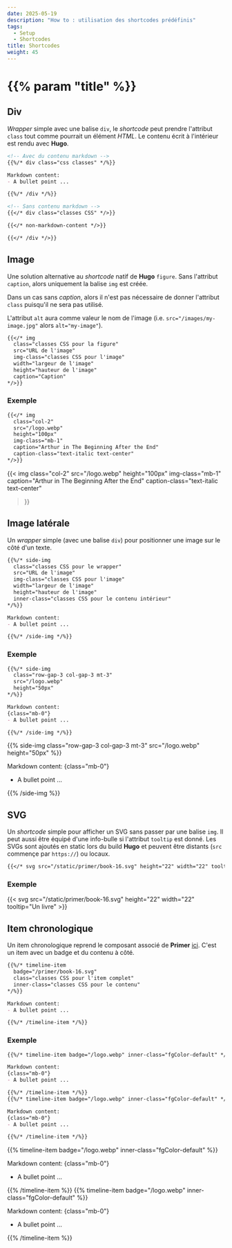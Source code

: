 ```yaml
---
date: 2025-05-19
description: "How to : utilisation des shortcodes prédéfinis"
tags:
  - Setup
  - Shortcodes
title: Shortcodes
weight: 45
---
```


# {{% param "title" %}}

## Div

*Wrapper* simple avec une balise `div`, le *shortcode* peut prendre l'attribut `class` tout comme pourrait un élément *HTML*.
Le contenu écrit à l'intérieur est rendu avec **Hugo**.

```md
<!-- Avec du contenu markdown -->
{{%/* div class="css classes" */%}}

Markdown content:
- A bullet point ...

{{%/* /div */%}}

<!-- Sans contenu markdown -->
{{</* div class="classes CSS" */>}}

{{</* non-markdown-content */>}}

{{</* /div */>}}
```

## Image

Une solution alternative au *shortcode* natif de **Hugo** `figure`. Sans l'attribut `caption`, alors uniquement la balise `img` est créée.

Dans un cas sans *caption*, alors il n'est pas nécessaire de donner l'attribut `class` puisqu'il ne sera pas utilisé.

L'attribut `alt` aura comme valeur le nom de l'image (i.e. `src="/images/my-image.jpg"` alors `alt="my-image"`).

```md
{{</* img
  class="classes CSS pour la figure"
  src="URL de l'image"
  img-class="classes CSS pour l'image"
  width="largeur de l'image"
  height="hauteur de l'image"
  caption="Caption"
*/>}}
```

### Exemple

```md
{{</* img
  class="col-2"
  src="/logo.webp"
  height="100px"
  img-class="mb-1"
  caption="Arthur in The Beginning After the End"
  caption-class="text-italic text-center"
*/>}}
```

{{< img
  class="col-2"
  src="/logo.webp"
  height="100px"
  img-class="mb-1"
  caption="Arthur in The Beginning After the End"
  caption-class="text-italic text-center"
>}}

## Image latérale

Un *wrapper* simple (avec une balise `div`) pour positionner une image sur le côté d'un texte.

```md
{{%/* side-img
  class="classes CSS pour le wrapper"
  src="URL de l'image"
  img-class="classes CSS pour l'image"
  width="largeur de l'image"
  height="hauteur de l'image"
  inner-class="classes CSS pour le contenu intérieur"
*/%}}

Markdown content:
- A bullet point ...

{{%/* /side-img */%}}
```

### Exemple

```md
{{%/* side-img
  class="row-gap-3 col-gap-3 mt-3"
  src="/logo.webp"
  height="50px"
*/%}}

Markdown content:
{class="mb-0"}
- A bullet point ...

{{%/* /side-img */%}}
```

{{% side-img
  class="row-gap-3 col-gap-3 mt-3"
  src="/logo.webp"
  height="50px"
%}}

Markdown content:
{class="mb-0"}
- A bullet point ...

{{% /side-img %}}

## SVG

Un *shortcode* simple pour afficher un SVG sans passer par une balise `img`.
Il peut aussi être équipé d'une info-bulle si l'attribut `tooltip` est donné.
Les SVGs sont ajoutés en static lors du build **Hugo** et peuvent être distants (`src` commençe par `https://`) ou locaux.

```md
{{</* svg src="/static/primer/book-16.svg" height="22" width="22" tooltip="Un libre" */>}}
```

### Exemple

{{< svg src="/static/primer/book-16.svg" height="22" width="22" tooltip="Un livre" >}}

## Item chronologique

Un item chronologique reprend le composant associé de **Primer** [ici](https://primer.style/product/components/timeline/).
C'est un item avec un badge et du contenu à côté.

```md
{{%/* timeline-item
  badge="/primer/book-16.svg"
  class="classes CSS pour l'item complet"
  inner-class="classes CSS pour le contenu"
*/%}}

Markdown content:
- A bullet point ...

{{%/* /timeline-item */%}}
```

### Exemple

```md
{{%/* timeline-item badge="/logo.webp" inner-class="fgColor-default" */%}}

Markdown content:
{class="mb-0"}
- A bullet point ...

{{%/* /timeline-item */%}}
{{%/* timeline-item badge="/logo.webp" inner-class="fgColor-default" */%}}

Markdown content:
{class="mb-0"}
- A bullet point ...

{{%/* /timeline-item */%}}
```

{{% timeline-item badge="/logo.webp" inner-class="fgColor-default" %}}

Markdown content:
{class="mb-0"}
- A bullet point ...

{{% /timeline-item %}}
{{% timeline-item badge="/logo.webp" inner-class="fgColor-default" %}}

Markdown content:
{class="mb-0"}
- A bullet point ...

{{% /timeline-item %}}
